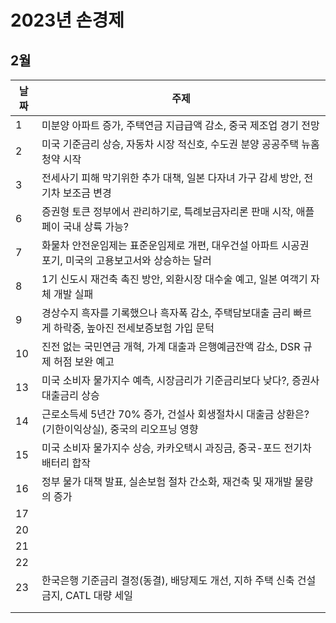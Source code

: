 # 2023년 손경제



## 2월

| 날짜 | 주제                                                         |
| ---- | ------------------------------------------------------------ |
| 1    | 미분양 아파트 증가, 주택연금 지급급액 감소, 중국 제조업 경기 전망 |
| 2    | 미국 기준금리 상승, 자동차 시장 적신호,  수도권 분양 공공주택 뉴홈청약 시작 |
| 3    | 전세사기 피해 막기위한 추가 대책, 일본 다자녀 가구 감세 방안, 전기차 보조금 변경 |
| 6    | 증권형 토큰 정부에서 관리하기로, 특례보금자리론 판매 시작, 애플페이 국내 상륙 가능? |
| 7    | 화물차 안전운임제는 표준운임제로 개편, 대우건설 아파트 시공권 포기, 미국의 고용보고서와 상승하는 달러 |
| 8    | 1기 신도시 재건축 촉진 방안, 외환시장 대수술 예고, 일본 여객기 자체 개발 실패 |
| 9    | 경상수지 흑자를 기록했으나 흑자폭 감소, 주택담보대출 금리 빠르게 하락중, 높아진 전세보증보험 가입 문턱 |
| 10   | 진전 없는 국민연금 개혁, 가계 대출과 은행예금잔액 감소, DSR 규제 허점 보완 예고 |
| 13   | 미국 소비자 물가지수 예측, 시장금리가 기준금리보다 낮다?, 증권사 대출금리 상승 |
| 14   | 근로소득세 5년간 70% 증가, 건설사 회생절차시 대출금 상환은?(기한이익상실), 중국의 리오프닝 영향 |
| 15   | 미국 소비자 물가지수 상승, 카카오택시 과징금, 중국-포드 전기차 배터리 합작 |
| 16   | 정부 물가 대책 발표, 실손보험 절차 간소화, 재건축 및 재개발 물량의 증가 |
| 17   |                                                              |
| 20   |                                                              |
| 21   |                                                              |
| 22   |                                                              |
| 23   | 한국은행 기준금리 결정(동결), 배당제도 개선, 지하 주택 신축 건설 금지, CATL 대량 세일 |
|      |                                                              |
|      |                                                              |

